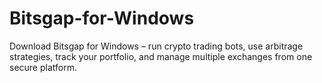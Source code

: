 # Bitsgap-for-Windows
Download Bitsgap for Windows – run crypto trading bots, use arbitrage strategies, track your portfolio, and manage multiple exchanges from one secure platform.
